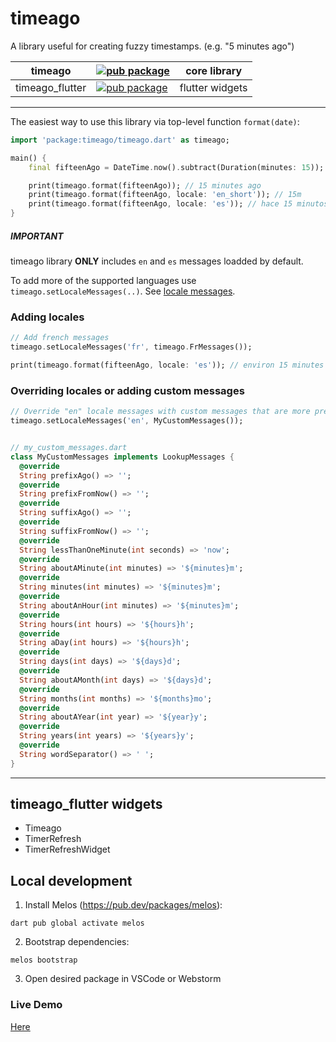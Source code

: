 # timeago

A library useful for creating fuzzy timestamps. (e.g. "5 minutes ago")

| timeago         | [![pub package](https://img.shields.io/pub/v/timeago.svg?label=timeago&color=blue)](https://pub.dartlang.org/packages/timeago)                         | core library    |
|-----------------|--------------------------------------------------------------------------------------------------------------------------------------------------------|-----------------|
| timeago_flutter | [![pub package](https://img.shields.io/pub/v/timeago_flutter.svg?label=timeago_flutter&color=blue)](https://pub.dartlang.org/packages/timeago_flutter) | flutter widgets |

---




The easiest way to use this library via top-level function `format(date)`:

```dart
import 'package:timeago/timeago.dart' as timeago;

main() {
    final fifteenAgo = DateTime.now().subtract(Duration(minutes: 15));

    print(timeago.format(fifteenAgo)); // 15 minutes ago
    print(timeago.format(fifteenAgo, locale: 'en_short')); // 15m
    print(timeago.format(fifteenAgo, locale: 'es')); // hace 15 minutos
}
```

##### IMPORTANT
timeago library **ONLY** includes `en` and `es` messages loadded by default. 

To add more of the supported languages use `timeago.setLocaleMessages(..)`. See [locale messages](lib/source/messages).

### Adding locales

```dart
// Add french messages
timeago.setLocaleMessages('fr', timeago.FrMessages());

print(timeago.format(fifteenAgo, locale: 'es')); // environ 15 minutes
```

### Overriding locales or adding custom messages

```dart
// Override "en" locale messages with custom messages that are more precise
timeago.setLocaleMessages('en', MyCustomMessages());


// my_custom_messages.dart
class MyCustomMessages implements LookupMessages {
  @override
  String prefixAgo() => '';
  @override
  String prefixFromNow() => '';
  @override
  String suffixAgo() => '';
  @override
  String suffixFromNow() => '';
  @override
  String lessThanOneMinute(int seconds) => 'now';
  @override
  String aboutAMinute(int minutes) => '${minutes}m';
  @override
  String minutes(int minutes) => '${minutes}m';
  @override
  String aboutAnHour(int minutes) => '${minutes}m';
  @override
  String hours(int hours) => '${hours}h';
  @override
  String aDay(int hours) => '${hours}h';
  @override
  String days(int days) => '${days}d';
  @override
  String aboutAMonth(int days) => '${days}d';
  @override
  String months(int months) => '${months}mo';
  @override
  String aboutAYear(int year) => '${year}y';
  @override
  String years(int years) => '${years}y';
  @override
  String wordSeparator() => ' ';
}
```

---

## timeago_flutter widgets

- Timeago
- TimerRefresh
- TimerRefreshWidget

## Local development

1. Install Melos (https://pub.dev/packages/melos):

`dart pub global activate melos`

2. Bootstrap dependencies:

`melos bootstrap`

3. Open desired package in VSCode or Webstorm

### Live Demo

[Here](http://andresaraujo.github.io/timeago.dart/)
